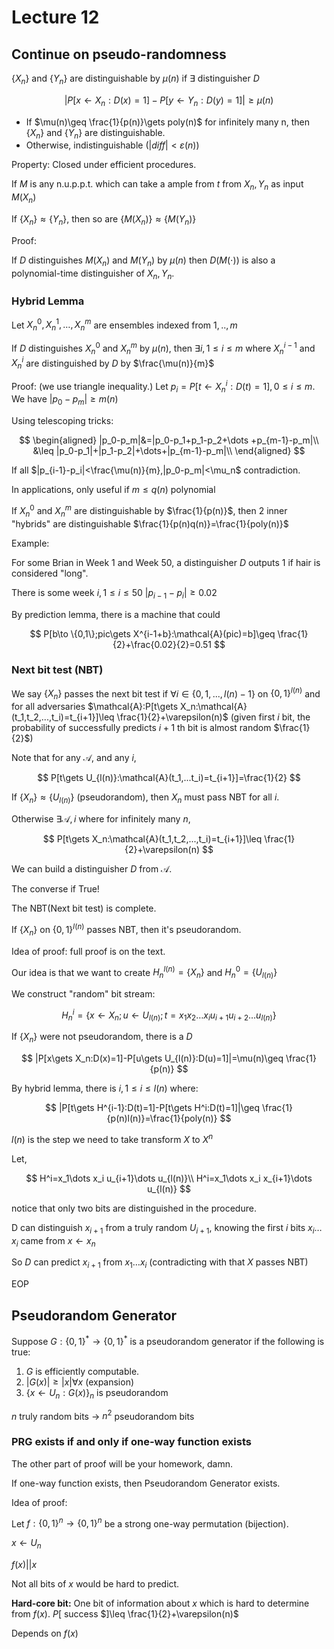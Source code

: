 # Lecture 12

## Continue on pseudo-randomness

$\{X_n\}$ and $\{Y_n\}$ are distinguishable by $\mu(n)$ if $\exists$ distinguisher $D$

$$
|P[x\gets X_n:D(x)=1]-P[y\gets Y_n:D(y)=1]|\geq \mu(n)
$$

- If $\mu(n)\geq \frac{1}{p(n)}\gets poly(n)$ for infinitely many n, then $\{X_n\}$ and $\{Y_n\}$ are distinguishable.
- Otherwise, indistinguishable ($|diff|<\varepsilon(n)$)

Property: Closed under efficient procedures.

If $M$ is any n.u.p.p.t. which can take a ample from $t$ from $X_n,Y_n$ as input $M(X_n)$

If $\{X_n\}\approx\{Y_n\}$, then so are $\{M(X_n)\}\approx\{M(Y_n)\}$

Proof:

If $D$ distinguishes $M(X_n)$ and $M(Y_n)$ by $\mu(n)$ then $D(M(\cdot))$ is also a polynomial-time distinguisher of $X_n,Y_n$.

### Hybrid Lemma

Let $X^0_n,X^1_n,\dots,X^m_n$ are ensembles indexed from $1,..,m$

If $D$ distinguishes $X_n^0$ and $X_n^m$ by $\mu(n)$, then $\exists i,1\leq i\leq m$ where $X_{n}^{i-1}$ and $X_n^i$ are distinguished by $D$ by $\frac{\mu(n)}{m}$

Proof: (we use triangle inequality.) Let $p_i=P[t\gets X_n^i:D(t)=1],0\leq i\leq m$. We have $|p_0-p_m|\geq m(n)$

Using telescoping tricks:

$$
\begin{aligned}
|p_0-p_m|&=|p_0-p_1+p_1-p_2+\dots +p_{m-1}-p_m|\\
&\leq |p_0-p_1|+|p_1-p_2|+\dots+|p_{m-1}-p_m|\\
\end{aligned}
$$

If all $|p_{i-1}-p_i|<\frac{\mu(n)}{m},|p_0-p_m|<\mu_n$ contradiction.

In applications, only useful if $m\leq q(n)$ polynomial

If $X^0_n$ and $X^m_n$ are distinguishable by $\frac{1}{p(n)}$, then $2$ inner "hybrids" are distinguishable $\frac{1}{p(n)q(n)}=\frac{1}{poly(n)}$

Example:

For some Brian in Week 1 and Week 50, a distinguisher $D$ outputs 1 if hair is considered "long".

There is some week $i,1\leq i\leq 50$ $|p_{i-1}-p_i|\geq 0.02$

By prediction lemma, there is a machine that could

$$
P[b\to \{0,1\};pic\gets X^{i-1+b}:\mathcal{A}(pic)=b]\geq \frac{1}{2}+\frac{0.02}{2}=0.51
$$

### Next bit test (NBT)

We say $\{X_n\}$ passes the next bit test if $\forall i\in\{0,1,...,l(n)-1\}$ on $\{0,1\}^{l(n)}$ and for all adversaries $\mathcal{A}:P[t\gets X_n:\mathcal{A}(t_1,t_2,...,t_i)=t_{i+1}]\leq \frac{1}{2}+\varepsilon(n)$ (given first $i$ bit, the probability of successfully predicts $i+1$ th bit is almost random $\frac{1}{2}$)

Note that for any $\mathcal{A}$, and any $i$,

$$
P[t\gets U_{l(n)}:\mathcal{A}(t_1,...t_i)=t_{i+1}]=\frac{1}{2}
$$

If $\{X_n\}\approx\{U_{l(n)}\}$ (pseudorandom), then $X_n$ must pass NBT for all $i$.

Otherwise $\exists \mathcal{A},i$ where for infinitely many $n$,

$$
P[t\gets X_n:\mathcal{A}(t_1,t_2,...,t_i)=t_{i+1}]\leq \frac{1}{2}+\varepsilon(n)
$$

We can build a distinguisher $D$ from $\mathcal{A}$.

The converse if True!

The NBT(Next bit test) is complete.

If $\{X_n\}$ on $\{0,1\}^{l(n)}$ passes NBT, then it's pseudorandom.

Idea of proof: full proof is on the text.

Our idea is that we want to create $H^{l(n)}_n=\{X_n\}$ and $H^0_n=\{U_{l(n)}\}$

We construct "random" bit stream:

$$
H_n^i=\{x\gets X_n;u\gets U_{l(n)};t=x_1x_2\dots x_i u_{i+1}u_{i+2}\dots u_{l(n)}\}
$$

If $\{X_n\}$ were not pseudorandom, there is a $D$

$$
|P[x\gets X_n:D(x)=1]-P[u\gets U_{l(n)}:D(u)=1]|=\mu(n)\geq \frac{1}{p(n)}
$$

By hybrid lemma, there is $i,1\leq i\leq l(n)$ where:

$$
|P[t\gets H^{i-1}:D(t)=1]-P[t\gets H^i:D(t)=1]|\geq \frac{1}{p(n)l(n)}=\frac{1}{poly(n)}
$$

$l(n)$ is the step we need to take transform $X$ to $X^n$

Let,

$$
H^i=x_1\dots x_i u_{i+1}\dots u_{l(n)}\\
H^i=x_1\dots x_i x_{i+1}\dots u_{l(n)}
$$

notice that only two bits are distinguished in the procedure.

D can distinguish $x_{i+1}$ from a truly random $U_{i+1}$, knowing the first $i$ bits $x_i\dots x_i$ came from $x\gets x_n$

So $D$ can predict $x_{i+1}$ from $x_1\dots x_i$ (contradicting with that $X$ passes NBT)

EOP

## Pseudorandom Generator

Suppose $G:\{0,1\}^*\to\{0,1\}^*$ is a pseudorandom generator if the following is true:

1. $G$ is efficiently computable.
2. $|G(x)|\geq |x|\forall x$ (expansion)
3. $\{x\gets U_n:G(x)\}_n$ is pseudorandom

$n$ truly random bits $\to$ $n^2$ pseudorandom bits

### PRG exists if and only if one-way function exists

The other part of proof will be your homework, damn.

If one-way function exists, then Pseudorandom Generator exists.

Idea of proof:

Let $f:\{0,1\}^n\to \{0,1\}^n$ be a strong one-way permutation (bijection).

$x\gets U_n$

$f(x)||x$

Not all bits of $x$ would be hard to predict.

**Hard-core bit:** One bit of information about $x$ which is hard to determine from $f(x)$. $P[$ success $]\leq \frac{1}{2}+\varepsilon(n)$

Depends on $f(x)$
